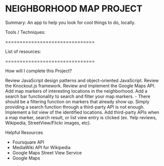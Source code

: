 NEIGHBORHOOD MAP PROJECT
===============================

Summary:
An app to help you look for cool things to do, locally.

Tools / Techniques:

===============================

List of resources:

===============================

How will I complete this Project?

Review JavaScript design patterns and object-oriented JavaScript.
Review the Knockout.js framework.
Review and implement the Google Maps API.
Add map markers of interesting locations in the neighborhood.
Add a search bar functionality to search and filter your map markers.
	- There should be a filtering function on markers that already show up. Simply providing a search function through a third-party API is not enough.
Implement a list view of the identified locations.
Add third-party APIs when a map marker, search result, or list view entry is clicked (ex. Yelp reviews, Wikipedia, StreetView/Flickr images, etc).

Helpful Resources

- Foursquare API
- MediaWiki API for Wikipedia
- Google Maps Street View Service
- Google Maps
